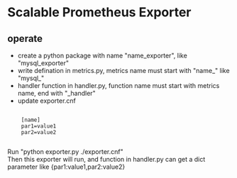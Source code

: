 Scalable Prometheus Exporter 
==============================

operate
-----------
* create a python package with name "name_exporter", like "mysql_exporter"
* write defination in metrics.py, metrics name  must start with "name_" like "mysql_"
* handler function in handler.py, function name must start with metrics name, end with "_handler"
* update exporter.cnf
   <pre><code>
   [name]
   par1=value1
   par2=value2
   </code></pre>
<p>
Run "python exporter.py ./exporter.cnf"<br>
Then this exporter will run, and function in handler.py can get a dict parameter like {par1:value1,par2:value2}
</p>
    
